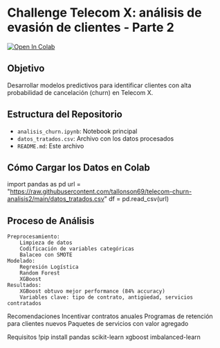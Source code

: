 # Challenge Telecom X: análisis de evasión de clientes - Parte 2

[![Open In Colab](https://colab.research.google.com/assets/colab-badge.svg)](https://colab.research.google.com/github/tallonson69/telecom-churn-analisis2/blob/main/analisis_churn.ipynb)

## Objetivo
Desarrollar modelos predictivos para identificar clientes con alta probabilidad de cancelación (churn) en Telecom X.

## Estructura del Repositorio
- `analisis_churn.ipynb`: Notebook principal
- `datos_tratados.csv`: Archivo con los datos procesados
- `README.md`: Este archivo

## Cómo Cargar los Datos en Colab

import pandas as pd
url = "https://raw.githubusercontent.com/tallonson69/telecom-churn-analisis2/main/datos_tratados.csv"
df = pd.read_csv(url)

## Proceso de Análisis
    Preprocesamiento:
        Limpieza de datos
        Codificación de variables categóricas
        Balaceo con SMOTE
    Modelado:
        Regresión Logística
        Random Forest
        XGBoost
    Resultados:
        XGBoost obtuvo mejor performance (84% accuracy)
        Variables clave: tipo de contrato, antigüedad, servicios contratados

Recomendaciones
    Incentivar contratos anuales
    Programas de retención para clientes nuevos
    Paquetes de servicios con valor agregado

Requisitos
!pip install pandas scikit-learn xgboost imbalanced-learn
